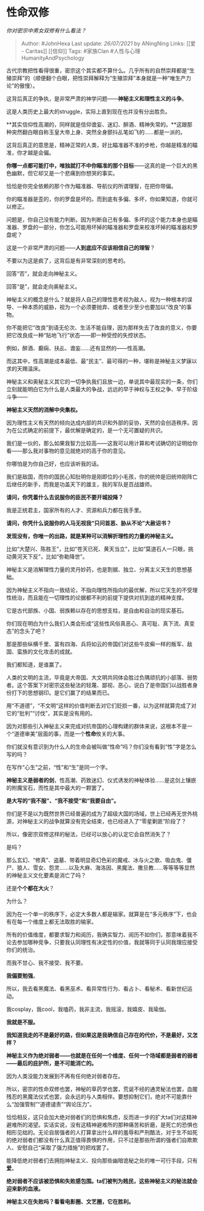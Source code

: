 # 性命双修
*你对密宗中男女双修有什么看法？*

> Author: #JohnHexa
Last update: *26/07/2021* by ANingNing
Links: [[爱 - Caritas]] [[信仰]] 
Tags: #家族Clan #人性与心理HumanityAndPsychology 
  

古代宗教把性看得很重，密宗这个其实都不算什么。几乎所有的自然崇拜都是“生殖崇拜”的（顺便翻个白眼，把性崇拜解释为“生殖崇拜”本身就是一种“唯生产力论”的傲慢）。

这背后真正的争执，是非常严肃的神学问题——**神秘主义和理性主义的斗争**。

这是人类历史上最大的struggle，实际上直到现在也并没有分出胜负。

**其实信仰性高潮的，同样就是信仰谵妄、迷幻、醉酒、精神失常的。**这跟那种突然翻白眼自称玉皇大帝上身、突然全身颤抖乩笔如飞的……都是一派的。

这背后真正的意思是，精神正常的人类，好比瞄准器不准的步枪，你越是精准的瞄准，你才越是会偏。

**你哪一点都可能打中，唯独就打不中你瞄准的那个目标**——这真的是一个巨大的黑色幽默，但它却又是一个悲痛到你想哭的事实。

恰恰是你完全依赖的那个作为瞄准器、导航仪的所谓理智，在把你带偏。

你的瞄准器是歪的，你的罗盘是坏的。而到底有多偏、多坏，你如果知道，你就可以修正。

问题是，你自己没有能力判断。因为判断自己有多偏、多坏的这个能力本身也是瞄准器、罗盘的一部分，你怎么可能用坏掉的瞄准器和罗盘来校准坏掉的瞄准器和罗盘呢？

这是一个非常严肃的问题——**人到底应不应该相信自己的理智**？

不要以为这是疯了，这背后是有非常深刻的思考的。

回答“否”，就会走向神秘主义。

回答“是”，就会走向奥秘主义。

神秘主义的概念是什么？就是将人自己的理性思考视为敌人，视为一种根本的误导、一种本质的威胁，视为一个必须要抛弃、或者至少至少也要加以“改良”的事物。

你不能把它“改良”到语无伦次、生活不能自理，因为那样失去了改良的意义，你要把它改良成一种“贴地飞行”状态——即一种受控的失控状态。

例如，醉酒、癫痫、扶乩、谵妄……还有显然的——性高潮。

而这其中，性高潮是成本最低、最“民主”、最可得的一种，堪称是神秘主义梦寐以求的天赐温床。

神秘主义和奥秘主义其它的一切争执我们且放一边，单说其中最现实的一条，你们立刻就能明白它为什么是人类最大的争战，远远的早于神权与王权之争、早于阶级斗争——

**神秘主义天然的消解中央集权。**

因为理性主义有天然的倾向达成内部的共识和外部的妥协，天然的会创造秩序。因为在公式确定的前提下，最优解是确定的，是一个无可置疑的共识。

我们是一伙的，那么如果我智力比较高——这我可以用计算和考试确切的证明给你看——那么我对事物的意见就绝对的高于你的意见。

你哪怕是为你自己好，也应该听我的话。

我们是敌国，而你的国民心知肚明你是刚即位的小毛孩，你的统帅是旧统帅刚阵亡后继任的新手，而我是功盖天下的雄主，我的军队是百战雄师。

**请问，你凭着什么去说服你的臣民不要开城投降？**

我是正统君主，国家所有的人才、资源和兵力都在我手里。

**请问，你凭什么说服你的人马无视我“只问首恶、胁从不论”大赦诏书？**

**发现没有，你唯一的出路，就是某种可以消解折理性的力量的神秘主义。**

比如“大楚兴、陈胜王”，比如“苍天已死、黄天当立”，比如“莫道石人一只眼，挑动黄河天下反”，比如“弥勒降世”。

神秘主义是消解理性力量的灵丹妙药，也是割据、独立、分离主义天生的思想基础。

因为神秘主义不指向一致结论，不指向理性所指向的最优解，所以它天生的不受理性统治，而且能在一切理性的论据都不利的前提下提供对抗到底的精神支撑。

它是古代部族、小国、弱族赖以存在的思想支柱，是自由和自治的现实基石。

你们现在明白为什么我们人类会形成“这些性风俗真恶心、真可耻、真下流、真变态”的念头了吧？

那是那些纵横千里、富有四海、兵将如云的帝国们对这些牛皮癣一样的叛军、敌国、蛮族的文化攻击的成就。

我们都知道，是谁赢了。

人类的文明的主流，毕竟是大帝国、大文明共同体会胜过负隅顽抗的小部落、弱势者。这个答案下对密宗这些秘法的轻蔑、鄙视、恶心，说白了是帝国们以战胜者身份打下的思想钢印。是它们赢了的结果而已。

用“不道德”，“不文明“这样的价值判断去对它们贬损一番，以为这样就算完成了对它的“批判”“讨伐”，其实是没有用的。

因为对那些引入神秘主义来完成对抗帝国的心理构建的群体来说，这根本不是一个“道德审美”层面的事，而是一个**性命**攸关的大事。

你们就没有意识到为什么人的生命会被叫做“性命”吗？你们没有看到“性”字是怎么写的吗？

在写作“心生”之前，“性”和“生”是同一个字。

**神秘主义是弱者的剑**，性高潮、药致迷幻、仪式诱发的神秘体验……是这剑上镶嵌的附魔宝石，而性是其中最大的一颗罢了。

**是大写的“我不服”、“我不接受”和“我要自由”。**

你们是不是以为既然世界已经普遍的成为了超级大国的场域，世上已经再无世外桃源，对神秘主义的战争就算没有完全结束，也已经进入了“零星剿匪”阶段了？

所以，像密宗双修这样的秘法，已经可以放心的认定它会自然消失了？

是吗？

那么玄幻、“修真”、盗墓、带着明显奇幻色彩的魔戒、冰与火之歌、吸血鬼、僵尸、狼人、雪女、怨灵……以及大麻、海洛因、黑魔法、撒旦教……等等等等显然的神秘主义文化要素是消亡了吗？

还是**个个都在大火**？

为什么？

因为在一个单一的秩序下，必定大多数人都是输家。就算是在“多元秩序”下，也会有在每一个维度上都无法取胜的输家。

所有的价值维度，都要求智力和阅历，我确实智力、阅历不如你们，那意味着我不论去参加哪种竞争，只要我认同理性有决定性的价值，我就等同于认同我理应接受你们的统治。

而我不甘心、我不接受、我不要。

**我偏要勉强**。

所以，我去看黑魔法、看黑巫术、看异常性行为、看占卜、看秘术、看新世纪运动。

我cosplay，我cool，我嗑药，我非主流，我摇滚，我嬉皮、我瑜伽。

**我就是不服。**

**我知道我走的不是最好的路，但如果这是我确信自己存在的代价，不是最好，又怎样？**

  

**神秘主义作为绝对弱者——也就是在任何一个维度、任何一个场域都是弱者的弱者——最后的庇护所，是不可能消亡的。**

因为人类没能力发展到不再有任何绝对弱者存在。

  

所以，密宗的性命双修也罢，神秘的草药学也罢，荒诞不经的通灵秘法也罢，血腥残忍的黑魔法仪式也罢，会永远的与人类相伴。要想抑制它们，绝对不可能靠什么“加强管制”“道德谴责”“舆论压力”。

恰恰相反，这只会加大绝对弱者们的恐惧和焦虑，反而进一步的扩大ta们对这精神避难所的渴望。实话实说，没有这精神避难所的那种痛苦和折磨，是死亡的恐惧也相形见绌的。无论自居强者的人打算拿出什么样的羞辱和严刑酷法，对于生不如死的绝对弱者们都没有什么真正值得畏惧的作用，只不过是那些所谓的强者们自欺欺人、安慰自己“采取了强力措施”的把戏罢了。

能降低绝对弱者们去拥抱神秘主义、投向那些幽暗诡秘之处的唯一可行手段，只有**爱**。

**绝对弱者不应该被恐惧和失败感包围。ta们被判为贱民，这些神秘主义的秘法就会迎来新的血液。**

  

**神秘主义在失败吗？看看电影圈、文艺圈，它在胜利。**